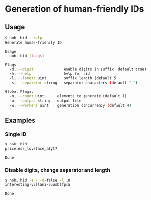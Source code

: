 # Generation of human-friendly IDs
## Usage
```bash
$ nohi hid --help
Generate human-friendly ID

Usage:
  nohi hid [flags]

Flags:
  -d, --digit              enable digits in suffix (default true)
  -h, --help               help for hid
  -l, --length uint        suffix length (default 5)
  -s, --separator string   separator characters (default "_")

Global Flags:
  -n, --count uint      elements to generate (default 1)
  -o, --output string   output file
  -w, --workers uint    generation concurrency (default 4)
```

## Examples
### Single ID
```bash
$ nohi hid
priceless_lovelace_a6yt7

Done
```

### Disable digits, change separator and length
```bash
$ nohi hid -s - -d=false -l 10
interesting-villani-ouusblfpca

Done
```
